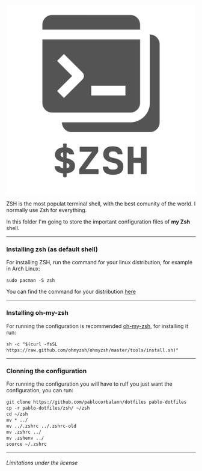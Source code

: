 <p align="center">
  <img src="images/logo.png" alt="ZSH">
</p>

ZSH is the most populat terminal shell, with the best comunity of the world. I normally use Zsh for everything.

In this folder I'm going to store the important configuration files of **my Zsh** shell.

---

### Installing zsh (as default shell)
For installing ZSH, run the command for your linux distribution, for example in Arch Linux:
```shell
sudo pacman -S zsh
```
You can find the command for your distribution [here](https://github.com/ohmyzsh/ohmyzsh/wiki/Installing-ZSH)

---

### Installing oh-my-zsh
For running the configuration is recommended [oh-my-zsh](https://ohmyz.sh/), for installing it run:
```shell
sh -c "$(curl -fsSL https://raw.github.com/ohmyzsh/ohmyzsh/master/tools/install.sh)"
```

---

### Clonning the configuration
For running the configuration you will have to ruIf you just want the configuration, you can run:
```shell
git clone https://github.com/pablocorbalann/dotfiles pablo-dotfiles
cp -r pablo-dotfiles/zsh/ ~/zsh
cd ~/zsh
mv * ../
mv ../.zshrc ../.zshrc-old
mv .zshrc ../
mv .zshenv ../
source ~/.zshrc
```

---

###### Limitations under the license

